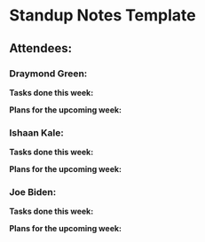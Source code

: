 # Standup Notes Template

## Attendees:

### Draymond Green:
**Tasks done this week:**

**Plans for the upcoming week:**


### Ishaan Kale:

**Tasks done this week:**

**Plans for the upcoming week:**


### Joe Biden:

**Tasks done this week:**

**Plans for the upcoming week:**


